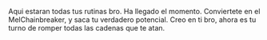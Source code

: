 Aqui estaran todas tus rutinas bro. Ha llegado el momento. Conviertete en el MelChainbreaker, y saca tu verdadero potencial. Creo en ti bro, ahora es tu turno de romper todas las cadenas que te atan. 
